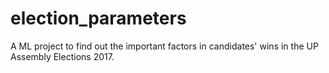 # election_parameters
A ML project to find out the important factors in candidates' wins in the UP Assembly Elections 2017.
